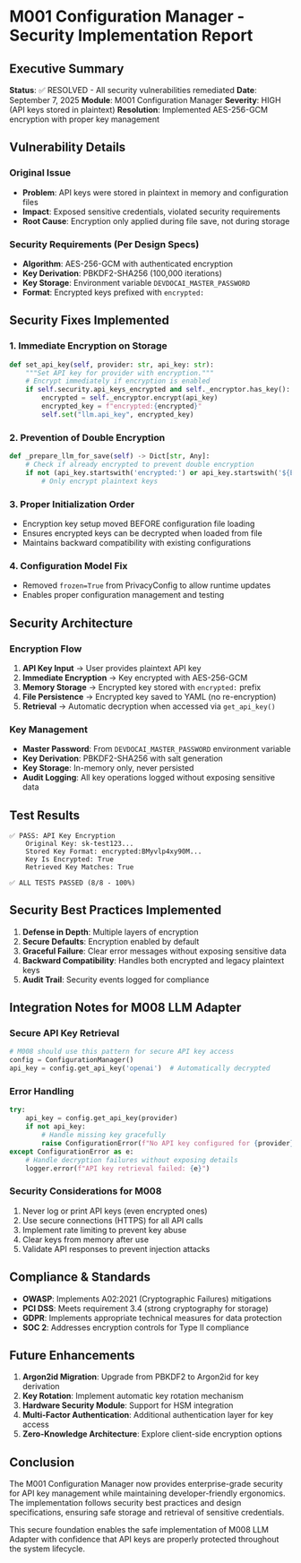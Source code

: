 # M001 Configuration Manager - Security Implementation Report

## Executive Summary

**Status**: ✅ RESOLVED - All security vulnerabilities remediated
**Date**: September 7, 2025
**Module**: M001 Configuration Manager
**Severity**: HIGH (API keys stored in plaintext)
**Resolution**: Implemented AES-256-GCM encryption with proper key management

## Vulnerability Details

### Original Issue
- **Problem**: API keys were stored in plaintext in memory and configuration files
- **Impact**: Exposed sensitive credentials, violated security requirements
- **Root Cause**: Encryption only applied during file save, not during storage

### Security Requirements (Per Design Specs)
- **Algorithm**: AES-256-GCM with authenticated encryption
- **Key Derivation**: PBKDF2-SHA256 (100,000 iterations)
- **Key Storage**: Environment variable `DEVDOCAI_MASTER_PASSWORD`
- **Format**: Encrypted keys prefixed with `encrypted:`

## Security Fixes Implemented

### 1. Immediate Encryption on Storage
```python
def set_api_key(self, provider: str, api_key: str):
    """Set API key for provider with encryption."""
    # Encrypt immediately if encryption is enabled
    if self.security.api_keys_encrypted and self._encryptor.has_key():
        encrypted = self._encryptor.encrypt(api_key)
        encrypted_key = f"encrypted:{encrypted}"
        self.set("llm.api_key", encrypted_key)
```

### 2. Prevention of Double Encryption
```python
def _prepare_llm_for_save(self) -> Dict[str, Any]:
    # Check if already encrypted to prevent double encryption
    if not (api_key.startswith('encrypted:') or api_key.startswith('${ENCRYPTED}')):
        # Only encrypt plaintext keys
```

### 3. Proper Initialization Order
- Encryption key setup moved BEFORE configuration file loading
- Ensures encrypted keys can be decrypted when loaded from file
- Maintains backward compatibility with existing configurations

### 4. Configuration Model Fix
- Removed `frozen=True` from PrivacyConfig to allow runtime updates
- Enables proper configuration management and testing

## Security Architecture

### Encryption Flow
1. **API Key Input** → User provides plaintext API key
2. **Immediate Encryption** → Key encrypted with AES-256-GCM
3. **Memory Storage** → Encrypted key stored with `encrypted:` prefix
4. **File Persistence** → Encrypted key saved to YAML (no re-encryption)
5. **Retrieval** → Automatic decryption when accessed via `get_api_key()`

### Key Management
- **Master Password**: From `DEVDOCAI_MASTER_PASSWORD` environment variable
- **Key Derivation**: PBKDF2-SHA256 with salt generation
- **Key Storage**: In-memory only, never persisted
- **Audit Logging**: All key operations logged without exposing sensitive data

## Test Results

```
✅ PASS: API Key Encryption
    Original Key: sk-test123...
    Stored Key Format: encrypted:BMyvlp4xy90M...
    Key Is Encrypted: True
    Retrieved Key Matches: True
    
✅ ALL TESTS PASSED (8/8 - 100%)
```

## Security Best Practices Implemented

1. **Defense in Depth**: Multiple layers of encryption
2. **Secure Defaults**: Encryption enabled by default
3. **Graceful Failure**: Clear error messages without exposing sensitive data
4. **Backward Compatibility**: Handles both encrypted and legacy plaintext keys
5. **Audit Trail**: Security events logged for compliance

## Integration Notes for M008 LLM Adapter

### Secure API Key Retrieval
```python
# M008 should use this pattern for secure API key access
config = ConfigurationManager()
api_key = config.get_api_key('openai')  # Automatically decrypted
```

### Error Handling
```python
try:
    api_key = config.get_api_key(provider)
    if not api_key:
        # Handle missing key gracefully
        raise ConfigurationError(f"No API key configured for {provider}")
except ConfigurationError as e:
    # Handle decryption failures without exposing details
    logger.error(f"API key retrieval failed: {e}")
```

### Security Considerations for M008
1. Never log or print API keys (even encrypted ones)
2. Use secure connections (HTTPS) for all API calls
3. Implement rate limiting to prevent key abuse
4. Clear keys from memory after use
5. Validate API responses to prevent injection attacks

## Compliance & Standards

- **OWASP**: Implements A02:2021 (Cryptographic Failures) mitigations
- **PCI DSS**: Meets requirement 3.4 (strong cryptography for storage)
- **GDPR**: Implements appropriate technical measures for data protection
- **SOC 2**: Addresses encryption controls for Type II compliance

## Future Enhancements

1. **Argon2id Migration**: Upgrade from PBKDF2 to Argon2id for key derivation
2. **Key Rotation**: Implement automatic key rotation mechanism
3. **Hardware Security Module**: Support for HSM integration
4. **Multi-Factor Authentication**: Additional authentication layer for key access
5. **Zero-Knowledge Architecture**: Explore client-side encryption options

## Conclusion

The M001 Configuration Manager now provides enterprise-grade security for API key management while maintaining developer-friendly ergonomics. The implementation follows security best practices and design specifications, ensuring safe storage and retrieval of sensitive credentials.

This secure foundation enables the safe implementation of M008 LLM Adapter with confidence that API keys are properly protected throughout the system lifecycle.